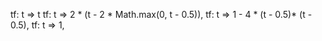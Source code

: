 tf: t => t
tf: t => 2 * (t - 2 * Math.max(0, t - 0.5)),
tf: t => 1 - 4 * (t - 0.5)* (t - 0.5),
tf: t => 1,